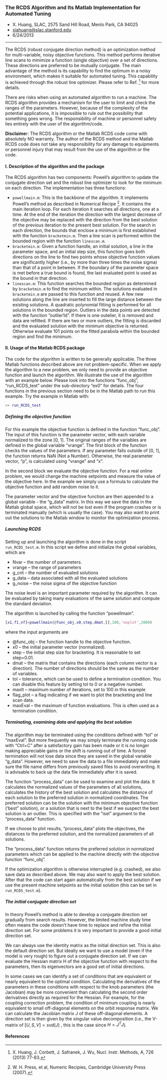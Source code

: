 ### The RCDS Algorithm and Its Matlab Implementation for Automated Tuning
- X. Huang, SLAC, 2575 Sand Hill Road, Menlo Park, CA 94025
- xiahuang@slac.stanford.edu
- 6/24/2013

---

The RCDS (robust conjugate direction method) is an optimization method for multi-variable, noisy objective functions. This method performs iterative line scans to minimize a function (single objective) over a set of directions. These directions are preferred to be mutually conjugate. The main advantage of the method is its capability to find the optimum in a noisy environment, which makes it suitable for automated tuning. This capability is achieved through the robust line optimizer. Please refer to Ref. [^1] for more details.

There are risks when using an automated algorithm to run a machine. The RCDS algorithm provides a mechanism for the user to limit and check the ranges of the parameters. However, because of the complexity of the potential applications, it is impossible to rule out the possibility that something goes wrong. The responsibility of machine or personnel safety lies entirely with the user of the algorithm/code.

**Disclaime**r: The RCDS algorithm or the Matlab RCDS code come with absolutely NO warranty. The author of the RCDS method and the Matlab RCDS code does not take any responsibility for any damage to equipments or personnel injury that may result from the use of the algorithm or the code.

#### I. Description of the algorithm and the package

The RCDS algorithm has two components: Powell’s algorithm to update the conjugate direction set and the robust line optimizer to look for the minimum on each direction. The implementation has three functions:

- `powellmain.m`: This is the backbone of the algorithm. It implements Powell’s method as described in Numerical Recipe [^2]. It contains the main iteration loop. For each iteration it searches all directions, one at a time. At the end of the iteration the direction with the largest decrease of the objective may be replaced with the direction from the best solution of the previous iteration to the present best solution. For the search in each direction, the bounds that enclose a minimum is first established with the function `bracketmin.m`. Then a line scan is performed within the bounded region with the function `linescan.m`.
- `bracketmin.m`: Given a function handle, an initial solution, a line in the parameter space, and an initial step size, this function goes both directions on the line to find two points whose objective function values are significantly higher (i.e., by more than three times the noise sigma) than that of a point in between. If the boundary of the parameter space is met before a true bound is found, the last evaluated point is used as the bound in that direction.
- `linescan.m`: This function searches the bounded region as determined by `bracketmin.m` to find the minimum within. The solutions evaluated in `bracketmin.m` are passed to this function and reused. A few new solutions along the line are inserted to fill the large distance between the existing solutions. A quadratic polynomial fitting is performed for all solutions in the bounded region. Outliers in the data points are detected with the function “outlier1d”. If there is one outelier, it is removed and data are refitted. If there
are two or more outliers, the fitting is discarded and the evaluated solution with the minimum objective is returned. Otherwise evaluate 101 points on the fitted parabola within the bounded region and find the minimum.

#### II. Usage of the Matlab RCDS package

The code for the algorithm is written to be generally applicable. The three Matlab functions described above are not problem-specific. When we apply the algorithm to a new problem, we only need to provide an objective function and launch the algorithm. We illustrate the use of the algorithm with an example below. Please look into the functions “func_obj”, “run_RCDS_test” under the sub-directory “ex0” for details. The four functions in the previous section need to be in the Matlab path to run this example. Try the example in Matlab with:
```matlab
>> run_RCDS_test
```

##### Defining the objective function

For this example the objective function is defined in the function “func_obj”. The input of this function is the parameter vector, with each variable normalized to the zone [0, 1]. The original ranges of the variables are defined in the global variable “vrange”. The first block of the function checks the values of the parameters. If any parameter falls outside of [0, 1], the function returns NaN (Not a Number). Otherwise, the real parameter vector, “p”, is calculated using “vrange” and “x”.

In the second block we evaluate the objective function. For a real online problem, we would change the machine setpoints and measure the value of the objective here. In the example we simply use a formula to calculate the objective function and add random noise to it.

The parameter vector and the objective function are then appended to a global variable - the “g_data” matrix. In this way we save the data in the Matlab global space, which will not be lost even if the program crashes or is terminated manually (which is usually the case). You may also want to print out the solutions to the Matlab window to monitor the optimization process.

##### Launching RCDS

Setting up and launching the algorithm is done in the script `run_RCDS_test.m`. In this script we define and initialize the global variables, which are 
- Nvar – the number of parameters.
- vrange – the range of parameters
- g_cnt – the number of evaluated solutions
- g_data – data associated with all the evaluated solutions
- g_noise – the noise sigma of the objective function

The noise level is an important parameter required by the algorithm. It can be evaluated by taking many evaluations of the same solution and compute the standard deviation.

The algorithm is launched by calling the function “powellmain”.
```matlab
[x1,f1,nf]=powellmain(@func_obj,x0,step,dmat,[],100,'noplot',2000)
```
where the input arguments are
- @func_obj – the function handle to the objective function.
- x0 – the initial parameter vector (normalized).
- step – the initial step size for bracketing. It is reasonable to set step=0.01.
- dmat – the matrix that contains the directions (each column vector is a direction). The number of directions should be the same as the number of variables.
- tol – tolerance, which can be used to define a termination condition. You can disable this feature by setting tol to 0 or a negative number.
- maxIt – maximum number of iterations, set to 100 in this example
- flag_plot – a flag indicating if we want to plot the bracketing and line scan data.
- maxEval – the maximum of function evaluations. This is often used as a termination condition.

##### Terminating, examining data and applying the best solution

The algorithm may be terminated using the conditions defined with “tol” or “maxEval”. But more frequently we may simply terminate the running code with “Ctrl+C” after a satisfactory gain has been made or it is no longer making appreciable gains or the shift is running out of time. A forced termination will not lose data since they are saved in the global variable “g_data”. However, we need to save the data to a file immediately and make sure the file name differs from previously saved files to avoid overwriting. It is advisable to back up the data file immediately after it is saved.

The function “process_data” can be used to examine and plot the data. It calculates the normalized values of the parameters of all solutions, calculates the history of the best solution and calculates the distance of each solution to the preferred solution in normalized coordinates. The preferred solution can be the solution with the minimum objective function (‘best” solution), or a solution that is next to the best if we suspect the best solution is an outlier. This is specified with the “isel” argument to the “process_data” function.

If we choose to plot results, “process_data” plots the objectives, the distances to the preferred solution, and the normalized parameters of all solutions.

The “process_data” function returns the preferred solution in normalized parameters which can be applied to the machine directly with the objective function “func_obj”.

If the optimization algorithm is otherwise interrupted (e.g. crashed), we also save data as described above. We may also want to apply the best solution. After that the code can start again automatically from the best solution if we use the present machine setpoints as the initial solution (this can be set in `run_RCDS_test.m`).

##### The initial conjugate direction set

In theory Powell’s method is able to develop a conjugate direction set gradually from search results. However, the limited machine study time often means the code doesn’t have time to replace and refine the initial direction set. For some problems it is very important to provide a good initial direction set.

We can always use the identity matrix as the initial direction set. This is also the default direction set. But ideally we want to use a model (even if the model is very rough) to figure out a
conjugate direction set. If we can evaluate the Hessian matrix H of the objective function with respect to the parameters, then its eigenvectors are a good set of initial directions.

In some cases we can identify a set of conditions that are equivalent or nearly equivalent to the optimal condition. Calculating the derivatives of the parameters in these conditions with respect to the knob parameters (the Jacobian) may be more convenient than calculating the second order derivatives directly as required for the Hessian. For example, for the coupling correction problem, the condition of minimum coupling is nearly equivalent to small off-diagonal elements on the orbit response matrix. We can calculate the Jacobian matrix J of these off-diagonal elements. A direction set is then given by the singular value decomposition (i.e., the V-matrix of $`[U,S,V] = svd(J)`$ , this is the case since $`H = J^TJ`$).

#### References
[^1]: X. Huang, J. Corbett, J. Safranek, J. Wu, Nucl. Instr. Methods, A, 726 (2013) 77-83.
[^2]: W. H. Press, et al, Numeric Recipies, Cambridge University Press (2007).